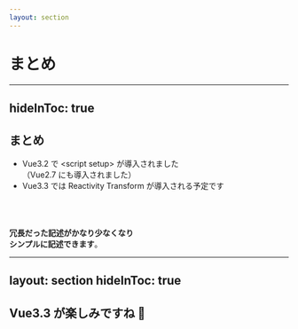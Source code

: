 ```yaml
---
layout: section
---
```


# まとめ

<!-- prettier-ignore-start -->

---
hideInToc: true
---

<!-- prettier-ignore-end -->

## まとめ

- Vue3.2 で &lt;script setup&gt; が導入されました  
  （Vue2.7 にも導入されました）
- Vue3.3 では Reactivity Transform が導入される予定です

<br>
<br>
<br>

<div class="text-center text-3xl">
<strong>冗長だった記述がかなり少なくなり</strong><br>
<strong>シンプルに記述できます</strong>。
</div>

<!-- prettier-ignore-start -->

---
layout: section
hideInToc: true
---

<!-- prettier-ignore-end -->

## Vue3.3 が楽しみですね 🤩

<!-- prettier-ignore-start -->
